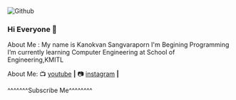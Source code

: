 ![Github](https://user-images.githubusercontent.com/56060226/101707637-34dc9280-3abe-11eb-99b6-d6cbffa7e114.png)


### Hi Everyone 👋
About Me : 
My name is Kanokvan Sangvaraporn
I'm Begining Programming
I’m currently learning Computer Engineering at School of Engineering,KMITL

About Me:
📺 [youtube][youtube] **|** 
📷 [instagram][instagram] **|** 

^^^^^^^Subscribe Me^^^^^^^^

[youtube]: https://www.youtube.com/channel/UCFkNe3FN5NvhyYZU1ndWfsg
[instagram]: https://www.instagram.com/ks_pamai/
